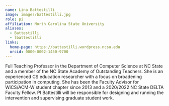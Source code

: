 ```yaml
---
name: Lina Battestilli
image: images/battestilli.jpg
role: pi
affiliation: North Carolina State University
aliases:
  - Battestilli
  - lbattestilli
links:
  home-page: https://battestilli.wordpress.ncsu.edu
  orcid: 0000-0002-1450-9700
---
```


Full Teaching Professor in the Department of Computer Science at NC State and a member of the NC State Academy of Outstanding Teachers. She is an experienced CS education researcher with a focus on broadening participation in computing. She has been the Faculty Advisor for WiCS/ACM-W student chapter since 2013 and a 2020/2022 NC State DELTA Faculty Fellow. PI Battestilli will be responsible for designing and running the intervention and supervising graduate student work.
